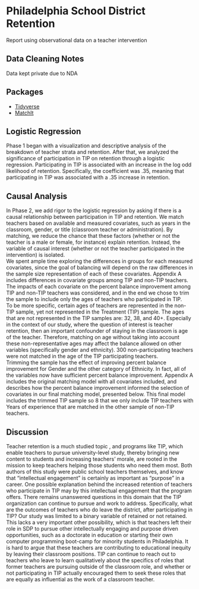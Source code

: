 # Philadelphia School District Retention

Report using observational data on a teacher intervention

## Data Cleaning Notes

Data kept private due to NDA

## Packages

* [Tidyverse](https://cran.r-project.org/web/packages/tidyverse/tidyverse.pdf)
* [MatchIt](https://cran.r-project.org/web/packages/MatchIt/index.html)


## Logistic Regression

Phase 1 began with a visualization and descriptive analysis of the breakdown of teacher strata and retention. After that, we analyzed the significance of participation in TIP on retention through a logistic regression. Participating in TIP is associated with an increase in the log odd likelihood of retention. Specifically, the coefficient was .35, meaning that participating in TIP was associated with a .35 increase in retention.

## Causal Analysis

In Phase 2, we add rigor to the logistic regression by asking if there is a causal relationship between participation in TIP and retention. We match teachers based on available and measured covariates, such as years in the classroom, gender, or title (classroom teacher or administration). By matching, we reduce the chance that these factors (whether or not the teacher is a male or female, for instance) explain retention. Instead, the variable of causal interest (whether or not the teacher participated in the intervention) is isolated. </br>
We spent ample time exploring the differences in groups for each measured covariates, since the goal of balancing will depend on the raw differences in the sample size representation of each of these covariates. Appendix A includes differences in covariate groups among TIP and non-TIP teachers. The impacts of each covariate on the percent balance improvement among TIP and non-TIP teachers was considered, and in the end we chose to trim the sample to include only the ages of teachers who participated in TIP. </br>
To be more specific, certain ages of teachers are represented in the non-TIP sample, yet not represented in the Treatment (TIP) sample. The ages that are not represented in the TIP samples are: 32, 38, and 40+. Especially in the context of our study, where the question of interest is teacher retention, then an important confounder of staying in the classroom is age of the teacher. Therefore, matching on age without taking into account these non-representative ages may affect the balance allowed on other variables (specifically gender and ethnicity). 300 non-participating teachers were not matched in the age of the TIP participating teachers. </br>
Trimming the sample has the effect of improving percent balance improvement for Gender and the other category of Ethnicity. In fact, all of the variables now have sufficient percent balance improvement. Appendix A includes the original matching model with all covariates included, and describes how the percent balance improvement informed the selection of covariates in our final matching model, presented below. This final model includes the trimmed TIP sample so
8
that we only include TIP teachers with Years of experience that are matched in the other sample of non-TIP teachers.


## Discussion
Teacher
retention is a much studied topic , and programs like TIP, which enable teachers to pursue
university-level study, thereby bringing new content to students and increasing teachers’ morale, are rooted in the mission to keep teachers helping those students who need them most. Both authors of this study were public school teachers themselves, and know that “intellectual engagement” is certainly as important as “purpose” in a career. One possible explanation behind the increased retention of teachers who participate in TIP may by this intellectual engagement that the program offers.
There remains unanswered questions in this domain that the TIP organization can continue to pursue and work to address. Specifically, what are the outcomes of teachers who do leave the district, after participating in TIP? Our study was limited to a binary variable of retained or not retained. This lacks a very important other possibility, which is that teachers left their role in SDP to pursue other intellectually engaging and purpose driven opportunities, such as a doctorate in education or starting their own computer programming boot-camp for minority students in Philadelphia. It is hard to argue that these teachers are contributing to educational inequity by leaving their classroom positions. TIP can continue to reach out to teachers who leave to learn qualitatively about the specifics of roles that former teachers are pursuing outside of the classroom role, and whether or not participating in TIP actually encouraged them to seek these roles that are equally as influential as the work of a classroom teacher.
